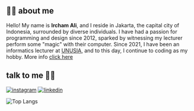 ## :man_scientist: about me

Hello! My name is **Ircham Ali**, and I reside in Jakarta, the capital city of Indonesia, surrounded by diverse individuals. I have had a passion for programming and design since 2012, sparked by witnessing my lecturer perform some "magic" with their computer. Since 2021, I have been an informatics lecturer at [UNUSIA](https://unusia.ac.id), and to this day, I continue to coding as my hobby. 
More info [click here](https://pddikti.kemdikbud.go.id/data_dosen/NUU2NERCNjktRDM5Qi00QjRDLTk5QjUtQkZEQzI2NDc0NzYz)

## talk to me 👋🏻

[![instagram](https://img.shields.io/badge/Instagram-E4405F?style=for-the-badge&logo=instagram&logoColor=white)](https://www.instagram.com/irchamali_)
[![linkedin](https://img.shields.io/badge/LinkedIn-0077B5?style=for-the-badge&logo=linkedin&logoColor=white)](https://www.linkedin.com/in/ircham-ali/)

![Top Langs](https://github-readme-stats.vercel.app/api/top-langs/?username=irchamali&layout=compact&theme=dark)

<!--
**irchamali/irchamali** is a ✨ _special_ ✨ repository because its `README.md` (this file) appears on your GitHub profile.
https://raw.githubusercontent.com/irchamali/irchamali/main/cvirham.pdf
Here are some ideas to get you started:

- 🔭 I’m currently working on ...
- 🌱 I’m currently learning ...
- 👯 I’m looking to collaborate on ...
- 🤔 I’m looking for help with ...
- 💬 Ask me about ...
- 📫 How to reach me: ...
- 😄 Pronouns: ...
- ⚡ Fun fact: ...
-->
